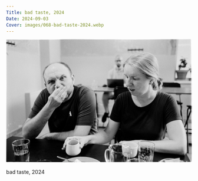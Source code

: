 ```yaml
---
Title: bad taste, 2024
Date: 2024-09-03
Cover: images/068-bad-taste-2024.webp
---
```


![bad taste, 2024](images/068-bad-taste-2024@2x.webp)

bad taste, 2024
